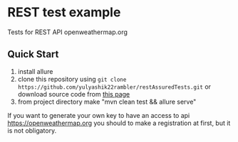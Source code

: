 # REST test example

Tests for REST API openweathermap.org

## Quick Start

1. install allure
2. clone this repository using `git clone https://github.com/yulyashik22rambler/restAssuredTests.git` or download source code from [this page](https://github.com/yulyashik22rambler/restAssuredTests)
3. from project directory make  "mvn clean test && allure serve"

If you want to generate your own key to have an access to api https://openweathermap.org  you should to make a registration at first, but it is not obligatory.
